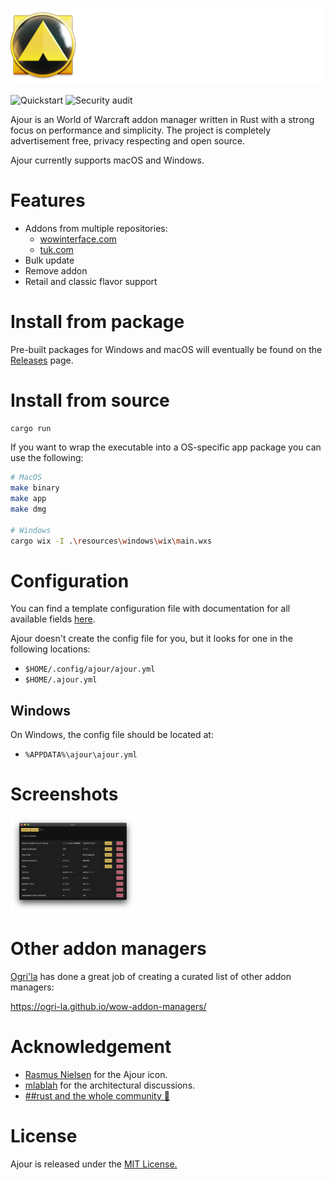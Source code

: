 ![](./resources/screenshots/ajour-banner.png)

![Quickstart](https://github.com/casperstorm/ajour/workflows/Quickstart/badge.svg)
![Security audit](https://github.com/casperstorm/ajour/workflows/Security%20audit/badge.svg)

Ajour is an World of Warcraft addon manager written in Rust with a strong focus on performance and simplicity. The project is completely advertisement free, privacy respecting and open source.

Ajour currently supports macOS and Windows.

# Features

- Addons from multiple repositories:
  - [wowinterface.com](https://www.wowinterface.com/addons.php)
  - [tuk.com](https://www.tukui.org/)
- Bulk update
- Remove addon
- Retail and classic flavor support

# Install from package

Pre-built packages for Windows and macOS will eventually be found on the [Releases](https://github.com/casperstorm/ajour/releases) page.

# Install from source

```sh
cargo run
```

If you want to wrap the executable into a OS-specific app package you can use the following:

```sh
# MacOS
make binary
make app
make dmg

# Windows
cargo wix -I .\resources\windows\wix\main.wxs
```

# Configuration

You can find a template configuration file with documentation for all available fields [here](./ajour.yml).

Ajour doesn't create the config file for you, but it looks for one in the following locations:

- `$HOME/.config/ajour/ajour.yml`
- `$HOME/.ajour.yml`

## Windows

On Windows, the config file should be located at:

- `%APPDATA%\ajour\ajour.yml`

# Screenshots

<img src="./resources/screenshots/ajour-0.1.0.png" width=200>

# Other addon managers

[Ogri'la](https://github.com/ogri-la) has done a great job of creating a curated list of other addon managers:

https://ogri-la.github.io/wow-addon-managers/

# Acknowledgement

- [Rasmus Nielsen](https://rasmusnielsen.dk/) for the Ajour icon.
- [mlablah](https://github.com/mlablah) for the architectural discussions.
- [##rust and the whole community 🦀](https://webchat.freenode.net/?channels=##rust)

# License

Ajour is released under the [MIT License.](https://github.com/casperstorm/ajour/blob/master/LICENSE)
